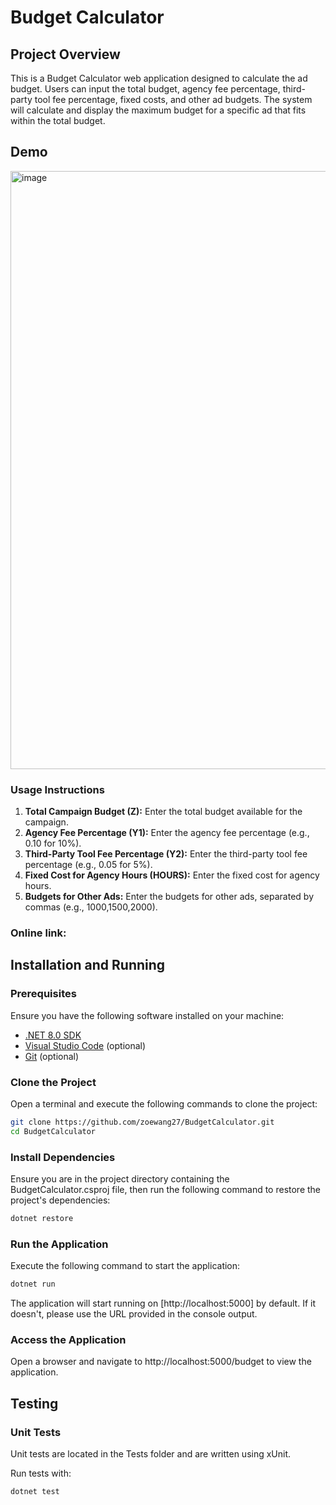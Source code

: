# Budget Calculator

## Project Overview

This is a Budget Calculator web application designed to calculate the ad budget. Users can input the total budget, agency fee percentage, third-party tool fee percentage, fixed costs, and other ad budgets. The system will calculate and display the maximum budget for a specific ad that fits within the total budget.

## Demo

<img width="957" alt="image" src="https://github.com/user-attachments/assets/1cc73caf-dc14-4224-91fc-4f72fed91219">

### Usage Instructions
1. **Total Campaign Budget (Z):** Enter the total budget available for the campaign.
2. **Agency Fee Percentage (Y1):** Enter the agency fee percentage (e.g., 0.10 for 10%).
3. **Third-Party Tool Fee Percentage (Y2):** Enter the third-party tool fee percentage (e.g., 0.05 for 5%).
4. **Fixed Cost for Agency Hours (HOURS):** Enter the fixed cost for agency hours.
5. **Budgets for Other Ads:** Enter the budgets for other ads, separated by commas (e.g., 1000,1500,2000).

### Online link: 


## Installation and Running

### Prerequisites

Ensure you have the following software installed on your machine:

- [.NET 8.0 SDK](https://dotnet.microsoft.com/download/dotnet/8.0)
- [Visual Studio Code](https://code.visualstudio.com/) (optional)
- [Git](https://git-scm.com/) (optional)

### Clone the Project

Open a terminal and execute the following commands to clone the project:

```bash
git clone https://github.com/zoewang27/BudgetCalculator.git
cd BudgetCalculator
```

### Install Dependencies
Ensure you are in the project directory containing the BudgetCalculator.csproj file, then run the following command to restore the project's dependencies:
```bash
dotnet restore
```

### Run the Application
Execute the following command to start the application:
```bash
dotnet run
```

The application will start running on [http://localhost:5000] by default. If it doesn't, please use the URL provided in the console output.


### Access the Application
Open a browser and navigate to http://localhost:5000/budget to view the application.


## Testing
### Unit Tests
Unit tests are located in the Tests folder and are written using xUnit.

Run tests with:
```bash
dotnet test
```

